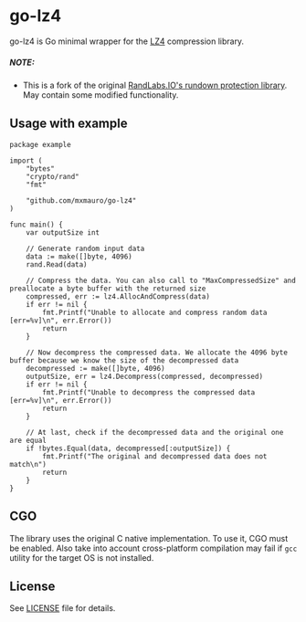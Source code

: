 go-lz4
======

go-lz4 is Go minimal wrapper for the [LZ4](https://github.com/lz4/lz4) compression library.

##### NOTE:

* This is a fork of the original [RandLabs.IO's rundown protection library](https://github.com/randlabs/rundown-protection).
  May contain some modified functionality.

## Usage with example

```golang
package example

import (
	"bytes"
	"crypto/rand"
	"fmt"

	"github.com/mxmauro/go-lz4"
)

func main() {
	var outputSize int

	// Generate random input data
	data := make([]byte, 4096)
	rand.Read(data)

	// Compress the data. You can also call to "MaxCompressedSize" and preallocate a byte buffer with the returned size 
	compressed, err := lz4.AllocAndCompress(data)
	if err != nil {
		fmt.Printf("Unable to allocate and compress random data [err=%v]\n", err.Error())
		return
	}

	// Now decompress the compressed data. We allocate the 4096 byte buffer because we know the size of the decompressed data
	decompressed := make([]byte, 4096)
	outputSize, err = lz4.Decompress(compressed, decompressed)
	if err != nil {
		fmt.Printf("Unable to decompress the compressed data [err=%v]\n", err.Error())
		return
	}

	// At last, check if the decompressed data and the original one are equal
	if !bytes.Equal(data, decompressed[:outputSize]) {
		fmt.Printf("The original and decompressed data does not match\n")
		return
	}
}

```

## CGO

The library uses the original C native implementation. To use it, CGO must be enabled.
Also take into account cross-platform compilation may fail if `gcc` utility for the target OS is not installed.

## License

See [LICENSE](/LICENSE) file for details.
